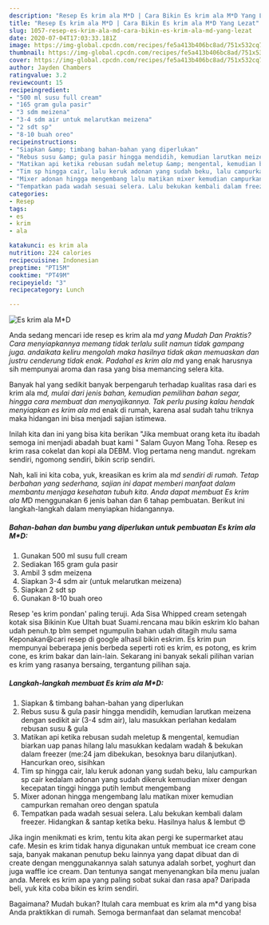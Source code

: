 ```yaml
---
description: "Resep Es krim ala M*D | Cara Bikin Es krim ala M*D Yang Lezat"
title: "Resep Es krim ala M*D | Cara Bikin Es krim ala M*D Yang Lezat"
slug: 1057-resep-es-krim-ala-md-cara-bikin-es-krim-ala-md-yang-lezat
date: 2020-07-04T17:03:33.181Z
image: https://img-global.cpcdn.com/recipes/fe5a413b406bc8ad/751x532cq70/es-krim-ala-md-foto-resep-utama.jpg
thumbnail: https://img-global.cpcdn.com/recipes/fe5a413b406bc8ad/751x532cq70/es-krim-ala-md-foto-resep-utama.jpg
cover: https://img-global.cpcdn.com/recipes/fe5a413b406bc8ad/751x532cq70/es-krim-ala-md-foto-resep-utama.jpg
author: Jayden Chambers
ratingvalue: 3.2
reviewcount: 15
recipeingredient:
- "500 ml susu full cream"
- "165 gram gula pasir"
- "3 sdm meizena"
- "3-4 sdm air untuk melarutkan meizena"
- "2 sdt sp"
- "8-10 buah oreo"
recipeinstructions:
- "Siapkan &amp; timbang bahan-bahan yang diperlukan"
- "Rebus susu &amp; gula pasir hingga mendidih, kemudian larutkan meizena dengan sedikit air (3-4 sdm air), lalu masukkan perlahan kedalam rebusan susu &amp; gula"
- "Matikan api ketika rebusan sudah meletup &amp; mengental, kemudian biarkan uap panas hilang lalu masukkan kedalam wadah &amp; bekukan dalam freezer (me:24 jam dibekukan, besoknya baru dilanjutkan). Hancurkan oreo, sisihkan"
- "Tim sp hingga cair, lalu keruk adonan yang sudah beku, lalu campurkan sp cair kedalam adonan yang sudah dikeruk kemudian mixer dengan kecepatan tinggi hingga putih lembut mengembang"
- "Mixer adonan hingga mengembang lalu matikan mixer kemudian campurkan remahan oreo dengan spatula"
- "Tempatkan pada wadah sesuai selera. Lalu bekukan kembali dalam freezer. Hidangkan &amp; santap ketika beku. Hasilnya halus &amp; lembut 😍"
categories:
- Resep
tags:
- es
- krim
- ala

katakunci: es krim ala 
nutrition: 224 calories
recipecuisine: Indonesian
preptime: "PT15M"
cooktime: "PT49M"
recipeyield: "3"
recipecategory: Lunch

---
```



![Es krim ala M*D](https://img-global.cpcdn.com/recipes/fe5a413b406bc8ad/751x532cq70/es-krim-ala-md-foto-resep-utama.jpg)

Anda sedang mencari ide resep es krim ala m*d yang Mudah Dan Praktis? Cara menyiapkannya memang tidak terlalu sulit namun tidak gampang juga. andaikata keliru mengolah maka hasilnya tidak akan memuaskan dan justru cenderung tidak enak. Padahal es krim ala m*d yang enak harusnya sih mempunyai aroma dan rasa yang bisa memancing selera kita.

Banyak hal yang sedikit banyak berpengaruh terhadap kualitas rasa dari es krim ala m*d, mulai dari jenis bahan, kemudian pemilihan bahan segar, hingga cara membuat dan menyajikannya. Tak perlu pusing kalau hendak menyiapkan es krim ala m*d enak di rumah, karena asal sudah tahu triknya maka hidangan ini bisa menjadi sajian istimewa.

Inilah kita dan ini yang bisa kita berikan &#34;Jika membuat orang keta itu ibadah semoga ini menjadi abadah buat kami &#34; Salam Guyon Mang Toha. Resep es krim rasa cokelat dan kopi ala DEBM. Vlog pertama neng mandut. ngrekam sendiri, ngomong sendiri, bikin scrip sendiri.


Nah, kali ini kita coba, yuk, kreasikan es krim ala m*d sendiri di rumah. Tetap berbahan yang sederhana, sajian ini dapat memberi manfaat dalam membantu menjaga kesehatan tubuh kita. Anda dapat membuat Es krim ala M*D menggunakan 6 jenis bahan dan 6 tahap pembuatan. Berikut ini langkah-langkah dalam menyiapkan hidangannya.

<!--inarticleads1-->

##### Bahan-bahan dan bumbu yang diperlukan untuk pembuatan Es krim ala M*D:

1. Gunakan 500 ml susu full cream
1. Sediakan 165 gram gula pasir
1. Ambil 3 sdm meizena
1. Siapkan 3-4 sdm air (untuk melarutkan meizena)
1. Siapkan 2 sdt sp
1. Gunakan 8-10 buah oreo


Resep &#39;es krim pondan&#39; paling teruji. Ada Sisa Whipped cream setengah kotak sisa Bikinin Kue Ultah buat Suami.rencana mau bikin eskrim klo bahan udah penuh.tp blm sempet ngumpulin bahan udah ditagih mulu sama Keponakan😆cari resep di google alhasil bikin eskrim. Es krim pun mempunyai beberapa jenis berbeda seperti roti es krim, es potong, es krim cone, es krim bakar dan lain-lain. Sekarang ini banyak sekali pilihan varian es krim yang rasanya bersaing, tergantung pilihan saja. 

<!--inarticleads2-->

##### Langkah-langkah membuat Es krim ala M*D:

1. Siapkan &amp; timbang bahan-bahan yang diperlukan
1. Rebus susu &amp; gula pasir hingga mendidih, kemudian larutkan meizena dengan sedikit air (3-4 sdm air), lalu masukkan perlahan kedalam rebusan susu &amp; gula
1. Matikan api ketika rebusan sudah meletup &amp; mengental, kemudian biarkan uap panas hilang lalu masukkan kedalam wadah &amp; bekukan dalam freezer (me:24 jam dibekukan, besoknya baru dilanjutkan). Hancurkan oreo, sisihkan
1. Tim sp hingga cair, lalu keruk adonan yang sudah beku, lalu campurkan sp cair kedalam adonan yang sudah dikeruk kemudian mixer dengan kecepatan tinggi hingga putih lembut mengembang
1. Mixer adonan hingga mengembang lalu matikan mixer kemudian campurkan remahan oreo dengan spatula
1. Tempatkan pada wadah sesuai selera. Lalu bekukan kembali dalam freezer. Hidangkan &amp; santap ketika beku. Hasilnya halus &amp; lembut 😍


Jika ingin menikmati es krim, tentu kita akan pergi ke supermarket atau cafe. Mesin es krim tidak hanya digunakan untuk membuat ice cream cone saja, banyak makanan penutup beku lainnya yang dapat dibuat dan di create dengan menggunakannya salah satunya adalah sorbet, yoghurt dan juga waffle ice cream. Dan tentunya sangat menyenangkan bila menu jualan anda. Merek es krim apa yang paling sobat sukai dan rasa apa? Daripada beli, yuk kita coba bikin es krim sendiri. 

Bagaimana? Mudah bukan? Itulah cara membuat es krim ala m*d yang bisa Anda praktikkan di rumah. Semoga bermanfaat dan selamat mencoba!

